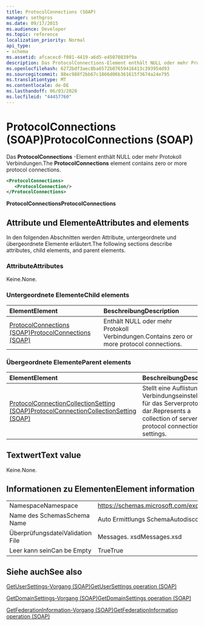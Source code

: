 ```yaml
---
title: ProtocolConnections (SOAP)
manager: sethgros
ms.date: 09/17/2015
ms.audience: Developer
ms.topic: reference
localization_priority: Normal
api_type:
- schema
ms.assetid: afcacecd-f081-4419-a6d5-e45070839f9a
description: Das ProtocolConnections-Element enthält NULL oder mehr Protokoll Verbindungen.
ms.openlocfilehash: 6272bdf3aec8ba6572b07659416413c393954d93
ms.sourcegitcommit: 88ec988f2bb67c1866d06b361615f3674a24e795
ms.translationtype: MT
ms.contentlocale: de-DE
ms.lasthandoff: 06/03/2020
ms.locfileid: "44457760"
---
```

# <a name="protocolconnections-soap"></a><span data-ttu-id="635e0-103">ProtocolConnections (SOAP)</span><span class="sxs-lookup"><span data-stu-id="635e0-103">ProtocolConnections (SOAP)</span></span>

<span data-ttu-id="635e0-104">Das **ProtocolConnections** -Element enthält NULL oder mehr Protokoll Verbindungen.</span><span class="sxs-lookup"><span data-stu-id="635e0-104">The **ProtocolConnections** element contains zero or more protocol connections.</span></span> 
  
```XML
<ProtocolConnections>
   <ProtocolConnection/>
</ProtocolConnections>
```

 <span data-ttu-id="635e0-105">**ProtocolConnections**</span><span class="sxs-lookup"><span data-stu-id="635e0-105">**ProtocolConnections**</span></span>
## <a name="attributes-and-elements"></a><span data-ttu-id="635e0-106">Attribute und Elemente</span><span class="sxs-lookup"><span data-stu-id="635e0-106">Attributes and elements</span></span>

<span data-ttu-id="635e0-107">In den folgenden Abschnitten werden Attribute, untergeordnete und übergeordnete Elemente erläutert.</span><span class="sxs-lookup"><span data-stu-id="635e0-107">The following sections describe attributes, child elements, and parent elements.</span></span>
  
### <a name="attributes"></a><span data-ttu-id="635e0-108">Attribute</span><span class="sxs-lookup"><span data-stu-id="635e0-108">Attributes</span></span>

<span data-ttu-id="635e0-109">Keine.</span><span class="sxs-lookup"><span data-stu-id="635e0-109">None.</span></span>
  
### <a name="child-elements"></a><span data-ttu-id="635e0-110">Untergeordnete Elemente</span><span class="sxs-lookup"><span data-stu-id="635e0-110">Child elements</span></span>

|<span data-ttu-id="635e0-111">**Element**</span><span class="sxs-lookup"><span data-stu-id="635e0-111">**Element**</span></span>|<span data-ttu-id="635e0-112">**Beschreibung**</span><span class="sxs-lookup"><span data-stu-id="635e0-112">**Description**</span></span>|
|:-----|:-----|
|[<span data-ttu-id="635e0-113">ProtocolConnections (SOAP)</span><span class="sxs-lookup"><span data-stu-id="635e0-113">ProtocolConnections (SOAP)</span></span>](protocolconnections-soap.md) <br/> |<span data-ttu-id="635e0-114">Enthält NULL oder mehr Protokoll Verbindungen.</span><span class="sxs-lookup"><span data-stu-id="635e0-114">Contains zero or more protocol connections.</span></span>  <br/> |
   
### <a name="parent-elements"></a><span data-ttu-id="635e0-115">Übergeordnete Elemente</span><span class="sxs-lookup"><span data-stu-id="635e0-115">Parent elements</span></span>

|<span data-ttu-id="635e0-116">**Element**</span><span class="sxs-lookup"><span data-stu-id="635e0-116">**Element**</span></span>|<span data-ttu-id="635e0-117">**Beschreibung**</span><span class="sxs-lookup"><span data-stu-id="635e0-117">**Description**</span></span>|
|:-----|:-----|
|[<span data-ttu-id="635e0-118">ProtocolConnectionCollectionSetting (SOAP)</span><span class="sxs-lookup"><span data-stu-id="635e0-118">ProtocolConnectionCollectionSetting (SOAP)</span></span>](protocolconnectioncollectionsetting-soap.md) <br/> |<span data-ttu-id="635e0-119">Stellt eine Auflistung von Verbindungseinstellungen für das Serverprotokoll dar.</span><span class="sxs-lookup"><span data-stu-id="635e0-119">Represents a collection of server protocol connection settings.</span></span>  <br/> |
   
## <a name="text-value"></a><span data-ttu-id="635e0-120">Textwert</span><span class="sxs-lookup"><span data-stu-id="635e0-120">Text value</span></span>

<span data-ttu-id="635e0-121">Keine.</span><span class="sxs-lookup"><span data-stu-id="635e0-121">None.</span></span>
  
## <a name="element-information"></a><span data-ttu-id="635e0-122">Informationen zu Elementen</span><span class="sxs-lookup"><span data-stu-id="635e0-122">Element information</span></span>

|||
|:-----|:-----|
|<span data-ttu-id="635e0-123">Namespace</span><span class="sxs-lookup"><span data-stu-id="635e0-123">Namespace</span></span>  <br/> |https://schemas.microsoft.com/exchange/2010/Autodiscover  <br/> |
|<span data-ttu-id="635e0-124">Name des Schemas</span><span class="sxs-lookup"><span data-stu-id="635e0-124">Schema Name</span></span>  <br/> |<span data-ttu-id="635e0-125">Auto Ermittlungs Schema</span><span class="sxs-lookup"><span data-stu-id="635e0-125">Autodiscover schema</span></span>  <br/> |
|<span data-ttu-id="635e0-126">Überprüfungsdatei</span><span class="sxs-lookup"><span data-stu-id="635e0-126">Validation File</span></span>  <br/> |<span data-ttu-id="635e0-127">Messages. xsd</span><span class="sxs-lookup"><span data-stu-id="635e0-127">Messages.xsd</span></span>  <br/> |
|<span data-ttu-id="635e0-128">Leer kann sein</span><span class="sxs-lookup"><span data-stu-id="635e0-128">Can be Empty</span></span>  <br/> |<span data-ttu-id="635e0-129">True</span><span class="sxs-lookup"><span data-stu-id="635e0-129">True</span></span>  <br/> |
   
## <a name="see-also"></a><span data-ttu-id="635e0-130">Siehe auch</span><span class="sxs-lookup"><span data-stu-id="635e0-130">See also</span></span>



[<span data-ttu-id="635e0-131">GetUserSettings-Vorgang (SOAP)</span><span class="sxs-lookup"><span data-stu-id="635e0-131">GetUserSettings operation (SOAP)</span></span>](getusersettings-operation-soap.md)
  
[<span data-ttu-id="635e0-132">GetDomainSettings-Vorgang (SOAP)</span><span class="sxs-lookup"><span data-stu-id="635e0-132">GetDomainSettings operation (SOAP)</span></span>](getdomainsettings-operation-soap.md)
  
[<span data-ttu-id="635e0-133">GetFederationInformation-Vorgang (SOAP)</span><span class="sxs-lookup"><span data-stu-id="635e0-133">GetFederationInformation operation (SOAP)</span></span>](getfederationinformation-operation-soap.md)

